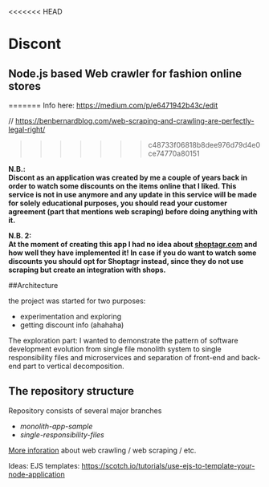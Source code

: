 <<<<<<< HEAD
# Discont
## Node.js based Web crawler for fashion online stores
=======
Info here: 
https://medium.com/p/e6471942b43c/edit


//
https://benbernardblog.com/web-scraping-and-crawling-are-perfectly-legal-right/
>>>>>>> c48733f06818b8dee976d79d4e0ce74770a80151

**N.B.:**  
**Discont as an application was created by me a couple of years back in order to watch some discounts on the items online that I liked. 
This service is not in use anymore and any update in this service will be made for solely educational purposes, you should read your customer agreement (part that mentions web scraping) before doing anything with it.**

**N.B. 2:**  
**At the moment of creating this app I had no idea about [shoptagr.com](shoptagr.com) and how well they have implemented it! In case if you do want to watch some discounts you should opt for Shoptagr instead, since they do not use scraping but create an integration with shops.**

##Architecture

the project was started for two purposes: 
- experimentation and exploring
- getting discount info (ahahaha)
  
The exploration part: 
I wanted to demonstrate the pattern of software development evolution from single file monolith system to single responsibility files and microservices and separation of front-end and back-end part to vertical decomposition.

## The repository structure 
Repository consists of several major branches
- _monolith-app-sample_
- _single-responsibility-files_


[More inforation](https://benbernardblog.com/web-scraping-and-crawling-are-perfectly-legal-right/) about web crawling / web scraping / etc.

Ideas:
EJS templates: https://scotch.io/tutorials/use-ejs-to-template-your-node-application
